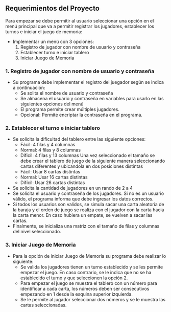 ## Requerimientos del Proyecto
Para empezar se debe permitir al usuario seleccionar una opción en el menú principal que va a permitir registrar los jugadores,
establecer los turnos e iniciar el juego de memoria:

- Implementar un menú con 3 opciones:
  1. Registro de jugador con nombre de usuario y contraseña
  2. Establecer turno e iniciar tablero
  3. Iniciar Juego de Memoria

### 1. Registro de jugador con nombre de usuario y contraseña
- Su programa debe implementar el registro del juegador según se indica a continuación:
  - Se solita el nombre de usuario y contraseña
  - Se almacena el usuario y contraseña en variables para usarlo en las siguientes opciones del menú
  - El programa permite crear múltiples jugadores.
  - Opcional: Permite encriptar la contraseña en el programa.
### 2. Establecer el turno e iniciar tablero
- Se solicita la dificultad del tablero entre las siguiente opciones:
  - Fácil: 4 filas y 4 columnas
  - Normal: 4 filas y 8 columnas
  - Dificil: 4 filas y 13 columnas
  Una vez seleccionado el tamaño se debe crear el tablero de juego de la siguiente
  manera seleccionando cartas diferentes y ubicandola en dos posiciones distintas
  - Fácil: Usar 8 cartas distintas
  - Normal: Usar 16 cartas distintas
  - Difícil: Usar 26 cartas distintas
- Se solicita la cantidad de jugadores en un rando de 2 a 4
- Se solicita el usuario y contraseña de los jugadores. Si no es un usuario válido, el programa informa que debe ingresar los datos correctos.
- Si todos los usuarios son validos, se simula sacar una carta aleatoria de la baraja y el orden de juego se realiza con el jugador con la carta hacia la carta menor. En caso hubiera un empate, se vuelven a sacar las cartas.
- Finalmente, se inicializa una matriz con el tamaño de filas y columnas del nivel seleccionado.
### 3. Iniciar Juego de Memoria
- Para la opción de iniciar Juego de Memoria su programa debe realizar lo siguiente:
  - Se valida los jugadores tienen un turno establecido y se les permite empezar el juego. En caso contrario, se le indica que no se ha establecido el turno y que seleccionen la opción 2.
  - Para empezar el juego se muestra el tablero con un número para identificar a cada carta, los números deben ser consecutivos empezando en 1 desde la esquina superior izquierda.
  - Se le permite al jugador seleccionar dos números y se le muestra las cartas seleccionadas.
